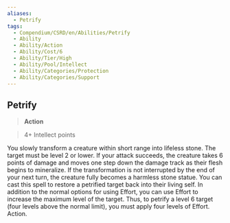 ```yaml
---
aliases:
  - Petrify
tags:
  - Compendium/CSRD/en/Abilities/Petrify
  - Ability
  - Ability/Action
  - Ability/Cost/6
  - Ability/Tier/High
  - Ability/Pool/Intellect
  - Ability/Categories/Protection
  - Ability/Categories/Support
---
```

  
    
## Petrify    
>**Action**    
>4+ Intellect points  
    
You slowly transform a creature within short range into lifeless stone. The target must be level 2 or lower. If your attack succeeds, the creature takes 6 points of damage and moves one step down the damage track as their flesh begins to mineralize. If the transformation is not interrupted by the end of your next turn, the creature fully becomes a harmless stone statue. You can cast this spell to restore a petrified target back into their living self. In addition to the normal options for using Effort, you can use Effort to increase the maximum level of the target. Thus, to petrify a level 6 target (four levels above the normal limit), you must apply four levels of Effort. Action.  
